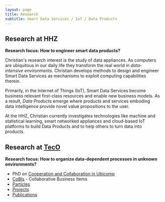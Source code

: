 ```yaml
---
layout: page
title: Research
subtitle: Smart Data Services / IoT / Data Products
---
```


## Research at HHZ

**Research focus: How to engineer smart data products?**

Christian's research interest is the study of data appliances. As computers are ubiquitous in our daily life they transform the real world in *data-intensive environments*. Christian develops methods to design and engineer Smart Data Services as mechanisms to exploit computing capabilities therein. 

Primarily, in the Internet of Things (IoT), Smart Data Services become business relevant first-class resources and enable new business models. As a result, *Data Products* emerge where products and services emboding data intelligence provide novel value propositions to the user. 

At the HHZ, Christian currently investigates technologies like machine and statistical learning, smart networked appliances and cloud-based IoT platforms to build Data Products and to help others to turn data into products. 

## Research at [TecO](http://www.teco.edu/~cdecker/)

**Research focus: How to organize data-dependent processes in unknown environments?**

* PhD on [Cooperation and Collaboration in Ubicomp](fccs/fccs.md)
* [CoBIs](cobis/cobis.md) - Collaborative Business Items
* [Particles](http://particle.teco.edu)
* [Projects](http://www.teco.edu/~cdecker/projects/)
* [Publications](http://www.teco.edu/~cdecker/pub/)

